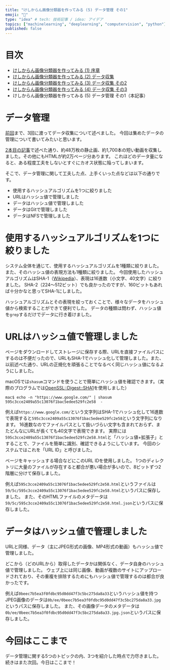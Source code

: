 ```yaml
---
title: "けしからん画像分類器を作ってみる (5) データ管理 その1"
emoji: "👙"
type: "idea" # tech: 技術記事 / idea: アイデア
topics: ["machinelearning", "deeplearning", "computervision", "python"]
published: false
---
```


# 目次

* [けしからん画像分類器を作ってみる (1) 序章](202102-pornography-classifier-1)
* [けしからん画像分類器を作ってみる (2) データ収集](202102-pornography-classifier-2)
* [けしからん画像分類器を作ってみる (3) データ収集 その2](202102-pornography-classifier-3)
* [けしからん画像分類器を作ってみる (4) データ収集 その3](202103-pornography-classifier-4)
* けしからん画像分類器を作ってみる (5) データ管理 その1（本記事）

# データ管理

[前回](202103-pornography-classifier-4)まで、3回に渡ってデータ収集について述べました。
今回は集めたデータの管理について書いてみたいと思います。

[2本目の記事](202102-pornography-classifier-2)で述べた通り、約48万枚の静止画、約1,700本の短い動画を収集しました。その他にもHTMLが約2万ページ分あります。
これほどのデータ量になると、ある程度工夫をしないとすぐにカオス状態に陥ってしまいます。

そこで、データ管理に関して工夫した点、上手くいった点などは以下の通りです。

* 使用するハッシュアルゴリズムを1つに絞りました
* URLはハッシュ値で管理しました
* データはハッシュ値で管理しました
* データはGitで管理しました
* データはNFSで管理しました

# 使用するハッシュアルゴリズムを1つに絞りました

システム全体を通じて、使用するハッシュアルゴリズムを1種類に絞りました。また、そのハッシュ値の表現方法も1種類に絞りました。
今回使用したハッシュアルゴリズムはSHA-1（[Wikipedia](https://ja.wikipedia.org/wiki/SHA-1)）、表現は16進数（小文字、40文字）に絞りました。
SHA-2（224〜512ビット）でも良かったのですが、160ビットもあれば十分かなと思ってSHA-1にしました。

ハッシュアルゴリズムとその表現を絞っておくことで、様々なデータをハッシュ値から検索することができて便利でした。
データの種類は問わず、ハッシュ値を`grep`するだけでデータに行き着けました。

# URLはハッシュ値で管理しました

ページをダウンロードしてストレージに保存する際、URLを直接ファイルパスにするのは不便だったので、URLもSHA-1でハッシュ化して管理しました。また、以前述べた通り、URLの正規化を頑張ることでなるべく同じハッシュ値になるようにしました。

macOSでは`shasum`コマンドを使うことで簡単にハッシュ値を確認できます。（実際のプログラムでは[OpenSSL::Digest::SHA1](https://docs.ruby-lang.org/ja/latest/class/OpenSSL=3a=3aDigest=3a=3aSHA1.html)を使用しました）

```text
mac$ echo -n "https://www.google.com/" | shasum
595c3cce2409a55c13076f1bac5edee529fc2e58  -
```

例えば`https://www.google.com/`という文字列はSHA-1でハッシュ化して16進数で表現すると`595c3cce2409a55c13076f1bac5edee529fc2e58`という文字列になります。
16進数なのでファイルパスとして扱いづらい文字も含まれておらず、またどんなにURLが長くても40文字で表現できます。
実際には`595c3cce2409a55c13076f1bac5edee529fc2e58.html`と「ハッシュ値+拡張子」とすることで、ファイルを簡単に識別、確認できるようにしています。
今回のシステムではこれを「URL ID」と呼びました。

ページをキャッシュする場合などにこのURL IDを使用しました。
1つのディレクトリに大量のファイルが存在すると都合が悪い場合が多いので、8ビットずつ2階層に分けて保存しました。

例えば`595c3cce2409a55c13076f1bac5edee529fc2e58.html`というファイルは`59/5c/595c3cce2409a55c13076f1bac5edee529fc2e58.html`というパスに保存しました。
また、そのHTMLファイルのメタデータは`59/5c/595c3cce2409a55c13076f1bac5edee529fc2e58.html.json`というパスに保存しました。

# データはハッシュ値で管理しました

URLと同様、データ（主にJPEG形式の画像、MP4形式の動画）もハッシュ値で管理しました。

どこから（どのURLから）取得したデータかは関係なく、データ自身のハッシュ値で管理しました。
ウェブ上には同じ画像、動画が複数のサイトにアップロードされており、その重複を排除するためにもハッシュ値で管理するのは都合が良かったです。

例えば`0beec7b5ea3f0fdbc95d0dd47f3c5bc275da8a33`というハッシュ値を持つJPEG画像のデータは`0b/ee/0beec7b5ea3f0fdbc95d0dd47f3c5bc275da8a33.jpg`というパスに保存しました。
また、その画像データのメタデータは`0b/ee/0beec7b5ea3f0fdbc95d0dd47f3c5bc275da8a33.jpg.json`というパスに保存しました。

# 今回はここまで

データ管理に関する5つのトピックの内、3つを紹介した時点で力尽きました。
続きはまた次回。今日はここまで！
